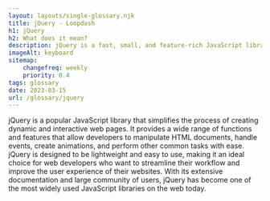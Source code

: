 ```yaml
--- 
layout: layouts/single-glossary.njk
title: jQuery - Loopdash
h1: jQuery
h2: What does it mean?
description: jQuery is a fast, small, and feature-rich JavaScript library that simplifies HTML document traversing, event handling, and animating for WordPress developers.
imageAlt: keyboard
sitemap:
	changefreq: weekly
	priority: 0.4
tags: glossary
date: 2023-03-15
url: /glossary/jquery
---
```


jQuery is a popular JavaScript library that simplifies the process of creating dynamic and interactive web pages. It provides a wide range of functions and features that allow developers to manipulate HTML documents, handle events, create animations, and perform other common tasks with ease. jQuery is designed to be lightweight and easy to use, making it an ideal choice for web developers who want to streamline their workflow and improve the user experience of their websites. With its extensive documentation and large community of users, jQuery has become one of the most widely used JavaScript libraries on the web today.
